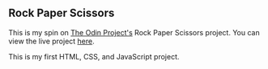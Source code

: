 ## Rock Paper Scissors

This is my spin on [The Odin Project's](https://www.theodinproject.com/lessons/foundations-revisiting-rock-paper-scissors) Rock Paper Scissors project. You can view the live project [here](https://kathitram.github.io/rock-paper-scissors/).

This is my first HTML, CSS, and JavaScript project.

